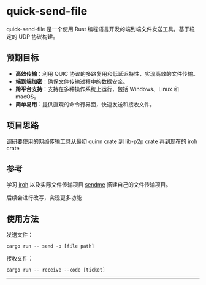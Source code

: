 # quick-send-file

quick-send-file 是一个使用 Rust 编程语言开发的端到端文件发送工具，基于稳定的 UDP 协议构建。
## 预期目标

- **高效传输**：利用 QUIC 协议的多路复用和低延迟特性，实现高效的文件传输。
- **端到端加密**：确保文件传输过程中的数据安全。
- **跨平台支持**：支持在多种操作系统上运行，包括 Windows、Linux 和 macOS。
- **简单易用**：提供直观的命令行界面，快速发送和接收文件。


## 项目思路

调研要使用的网络传输工具从最初 quinn crate 到 lib-p2p crate 再到现在的 iroh crate


## 参考
学习 [iroh](https://crates.io/crates/iroh) 以及实际文件传输项目 [sendme](https://github.com/n0-computer/sendme) 搭建自己的文件传输项目。

后续会进行改写，实现更多功能

## 使用方法

发送文件：
```
cargo run -- send -p [file path]
```

接收文件：
```
cargo run -- receive --code [ticket]
```

---
